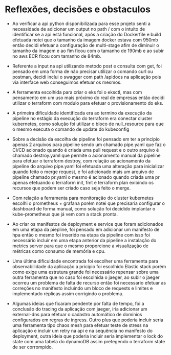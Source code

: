 # Reflexões, decisões e obstaculos

- Ao verificar a api python disponibilizada para esse projeto senti a necessidade de adicionar um output no path / com o intuito de identificar se a api está funcional, após a criação do Dockerfile e build efetuada notei que o tamanho da imagem docker estava com 950mb então decidi efetuar a configuração de multi-stage afim de diminuir o tamanho da imagem e ao fim ficou com o tamanho de 190mb e ao subir no aws ECR ficou com tamanho de 84mb.

- Referente a input na api utilizando metodo post e consulta com get, foi pensado em uma forma de não precisar utilizar o comando curl ou postman, decidi inclui o swagger com path /apidocs na aplicação pois via interface web conseguimos efetuar os mesmos.

- A ferramenta escolhida para criar o eks foi o eksctl, mas com pensamento em um uso mais próximo do real de empresas então decidi utilizar o terraform com modulo para efetuar o provisionamento do eks.

- A primeira dificuldade identificada era ao termino da execução da pipeline no estágio da execução do terraform era conectar cluster kubernetes, como solução foi utilizar o bloco de null_resource para que o mesmo executa o comando de update do kubeconfig

- Sobre a decisão da escolha de pipeline foi pensado em ter a principio apenas 2 arquivos para pipeline sendo um chamado pipe.yaml que faz o CI/CD acionado quando é criada uma pull request e o outro arquivo é chamado destroy.yaml que permite o acionamento manual da pipeline para efetuar o terraform destroy, com relação ao acionamento da pipeline do arquivo pipe.yaml foi efetuada uma alteração para inicializar quando feito o merge request, e foi adicionado mais um arquivo de pipeline chamado pr.yaml o mesmo é acionado quando criada uma pr apenas efetuando o terraform init, fmt e terraform plan exibindo os recursos que podem ser criado caso seja feito o merge.

- Com relação a ferramenta para monitoração do cluster kubernetes escolhi o prometheus + grafana porém notei que precisaria configurar o dashboard de forma manual, como solução foi decidido implantar o kube-prometheus que já vem com a stack pronta.

- Ao criar os manifestos de deployment e service que foram adicionados em uma etapa da piepline, foi pensado em adicionar um manifesto de hpa então o mesmo foi inserido na etapa da pipeline com isso foi necessário incluir em uma etapa anterior da pipeline a instalação do metrics server para que o mesmo proporcione a visualização de métricas como consumo de memória e cpu.

- Uma última dificuldade encontrada foi escolher uma ferramenta para observabilidade da aplicação a pricipio foi escolhido Elastic stack porém como exige uma estrutura grande foi necessário repensar sobre uma outra ferramenta que no caso foi escolhida o jaeger, ao subir o jaeger ocorreu um problema de falta de recurso então foi necessario efetuar as correções no manifesto incluindo um bloco de requests e limites e implementado réplicas assim corrigindo o problema.

- Algumas ideias que ficaram pendente por falta de tempo, foi a conclusão do tracing da aplicação com jaeger, iria adicionar um external-dns para efetuar o cadastro automático de domínios configurados em regras de ingress. Outro plus que poderia incluir seria uma ferramenta tipo chaos mesh para efetuar teste de stress na aplicação e incluir um retry na api e na sequência no manifesto do deployment, outra ideia que poderia incluir seria implementar o lock do state com uma tabela do dynamoDB assim pretegendo o terraform state de ser corrompido. 

